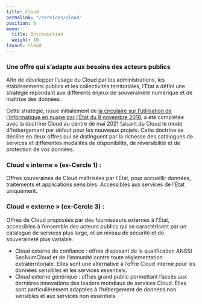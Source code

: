 ```yaml
---
title: Cloud
permalink: "/services/cloud"
position: 0
menu:
  title: Introduction
  weight: 10
layout: cloud
---
```


### Une offre qui s’adapte aux besoins des acteurs publics
Afin de développer l’usage du Cloud par les administrations, les établissements publics et les collectivités territoriales, l’État a défini une stratégie répondant aux différents enjeux de souveraineté numérique et de maîtrise des données.

Cette stratégie, issue initialement de [la circulaire sur l’utilisation de l’informatique en nuage par l’État du 8 novembre 2018](https://numerique.gouv.fr/actualites/decouvrez-la-doctrine-dutilisation-de-linformatique-en-nuage-par-ladministration/), a été complétée avec la doctrine Cloud au centre de mai 2021 faisant du Cloud le mode d'hébergement par défaut pour les nouveaux projets. Cette doctrine se décline en deux offres qui se distinguent par la richesse des catalogues de services et différentes modalités de disponibilité, de réversibilité et de protection de vos données.

### **Cloud « interne »** (ex-Cercle 1) :
Offres souveraines de Cloud maîtrisées par l’État, pour accueillir données, traitements et applications sensibles. Accessibles aux services de l’État uniquement.

### **Cloud « externe »** (ex-Cercle 3) :
Offres de Cloud proposées par des fournisseurs externes à l’État, accessibles à l’ensemble des acteurs publics qui se caractérisent par un catalogue de services plus large, et un niveau de sécurité et de souveraineté plus variable.
* Cloud externe de confiance : offres disposant de la qualification ANSSI SecNumCloud et de l’immunité contre toute réglementation extraterritoriale. Elles sont une alternative à l’offre Cloud interne pour les données sensibles et les services essentiels.
* Cloud externe générique : offres grand public permettant l’accès aux dernières innovations des leaders mondiaux de services Cloud. Elles sont particulièrement adaptées à l’hébergement de données non sensibles et aux services non essentiels.
